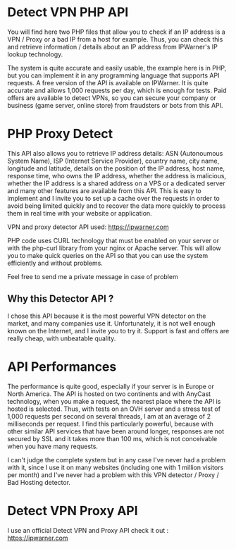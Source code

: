 # Detect VPN PHP API

You will find here two PHP files that allow you to check if an IP address is a VPN / Proxy or a bad IP from a host for example. Thus, you can check this and retrieve information / details about an IP address from IPWarner's IP lookup technology.

The system is quite accurate and easily usable, the example here is in PHP, but you can implement it in any programming language that supports API requests. A free version of the API is available on IPWarner.  It is quite accurate and allows 1,000 requests per day, which is enough for tests. Paid offers are available to detect VPNs, so you can secure your company or business (game server, online store) from fraudsters or bots from this API. 

# PHP Proxy Detect

This API also allows you to retrieve IP address details: ASN (Autonoumous System Name), ISP (Internet Service Provider), country name, city name, longitude and latitude, details on the position of the IP address, host name, response time, who owns the IP address, whether the address is malicious, whether the IP address is a shared address on a VPS or a dedicated server and many other features are available from this API. 
This is easy to implement and I invite you to set up a cache over the requests in order to avoid being limited quickly and to recover the data more quickly to process them in real time with your website or application.

VPN and proxy detector API used: https://ipwarner.com

PHP code uses CURL technology that must be enabled on your server or with the php-curl library from your nginx or Apache server. This will allow you to make quick queries on the API so that you can use the system efficiently and without problems.

Feel free to send me a private message in case of problem

## Why this Detector API ?

I chose this API because it is the most powerful VPN detector on the market, and many companies use it. Unfortunately, it is not well enough known on the Internet, and I invite you to try it. Support is fast and offers are really cheap, with unbeatable quality.

# API Performances

The performance is quite good, especially if your server is in Europe or North America. The API is hosted on two continents and with AnyCast technology, when you make a request, the nearest place where the API is hosted is selected. Thus, with tests on an OVH server and a stress test of 1,000 requests per second on several threads, I am at an average of 2 milliseconds per request. I find this particularly powerful, because with other similar API services that have been around longer, responses are not secured by SSL and it takes more than 100 ms, which is not conceivable when you have many requests.

I can't judge the complete system but in any case I've never had a problem with it, since I use it on many websites (including one with 1 million visitors per month) and I've never had a problem with this VPN detector / Proxy / Bad Hosting detector.

# Detect VPN Proxy API

I use an official Detect VPN and Proxy API check it out : https://ipwarner.com 
